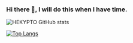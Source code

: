 ### Hi there 👋, I will do this when I have time.

![HEKYPTO GitHub stats](https://github-readme-stats.vercel.app/api?username=HEKYPTO&show_icons=true&title_color=#FF0000&icon_color=#FF0000&hide_border=true&bg_color=#000000)

[![Top Langs](https://github-readme-stats.vercel.app/api/top-langs/?username=HEKYPTO&layout=compact)](https://github.com/anuraghazra/github-readme-stats)
